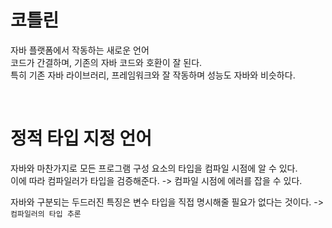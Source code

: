 코틀린
=

자바 플랫폼에서 작동하는 새로운 언어  
코드가 간결하며, 기존의 자바 코드와 호환이 잘 된다.  
특히 기존 자바 라이브러리, 프레임워크와 잘 작동하며 성능도 자바와 비슷하다.

<br>

정적 타입 지정 언어
=

자바와 마찬가지로 모든 프로그램 구성 요소의 타입을 컴파일 시점에 알 수 있다.  
이에 따라 컴파일러가 타입을 검증해준다. -> 컴파일 시점에 에러를 잡을 수 있다.

자바와 구분되는 두드러진 특징은 변수 타입을 직접 명시해줄 필요가 없다는 것이다. -> `컴파일러의 타입 추론`